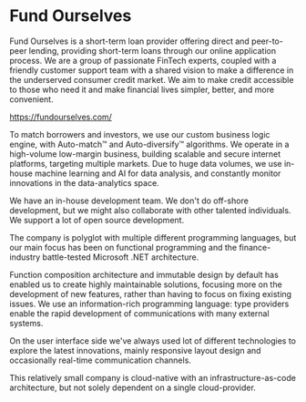 # Fund Ourselves

Fund Ourselves is a short-term loan provider offering direct and peer-to-peer lending, providing short-term loans through our online application process.
We are a group of passionate FinTech experts, coupled with a friendly customer support team with a shared vision to make a difference in the underserved consumer credit market. We aim to make credit accessible to those who need it and make financial lives simpler, better, and more convenient.

https://fundourselves.com/

To match borrowers and investors, we use our custom business logic engine, with Auto-match™ and Auto-diversify™ algorithms. We operate in a high-volume low-margin business, building scalable and secure internet platforms, targeting multiple markets. Due to huge data volumes, we use in-house machine learning and AI for data analysis, and constantly monitor innovations in the data-analytics space.

We have an in-house development team. We don't do off-shore development, but we might also collaborate with other talented individuals. We support a lot of open source development.

The company is polyglot with multiple different programming languages, but our main focus has been on functional programming and the finance-industry battle-tested Microsoft .NET architecture.

Function composition architecture and immutable design by default has enabled us to create highly maintainable solutions, focusing more on the development of new features, rather than having to focus on fixing existing issues. We use an information-rich programming language: type providers enable the rapid development of communications with many external systems.

On the user interface side we've always used lot of different technologies to explore the latest innovations, mainly responsive layout design and occasionally real-time communication channels.

This relatively small company is cloud-native with an infrastructure-as-code architecture, but not solely dependent on a single cloud-provider.
